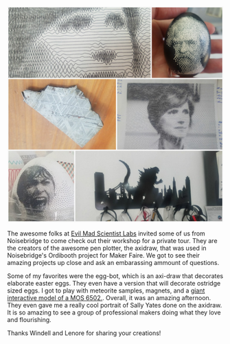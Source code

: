 
![](/images/EMSL-visit.jpg.jpg)

The awesome folks at [Evil Mad Scientist Labs](http://www.evilmadscientist.com/) invited some of us from Noisebridge to come check out their workshop for a private tour. They are the creators of the awesome pen plotter, the axidraw, that was used in Noisebridge's Ordibooth project for Maker Faire. We got to see their amazing projects up close and ask an embarassing ammount of questions. 

Some of my favorites were the egg-bot, which is an axi-draw that decorates elaborate easter eggs. They even have a version that will decorate ostridge sized eggs. I got to play with meteorite samples, magnets, and a [giant interactive model of a MOS 6502.](http://monster6502.com/). Overall, it was an amazing afternoon. They even gave me a really cool portrait of Sally Yates done on the axidraw. It is so amazing to see a group of professional makers doing what they love and flourishing.


Thanks Windell and Lenore for sharing your creations!
